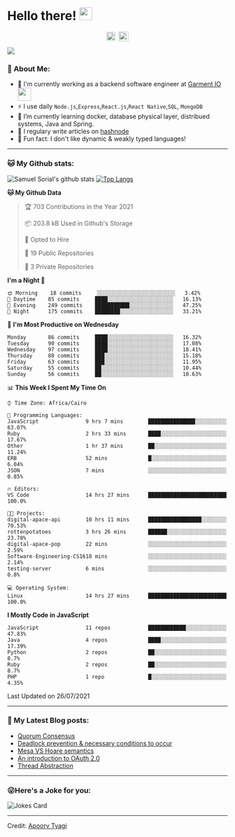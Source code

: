 # Hello there! <img src="https://github.com/TheDudeThatCode/TheDudeThatCode/blob/master/Assets/Hi.gif" width="29px">
<p align="center">
<a href="https://www.linkedin.com/in/samuel-sorial/" target="blank"><img align="center" src="https://cdn.jsdelivr.net/npm/simple-icons@3.0.1/icons/linkedin.svg" alt="samuel_linkedin" height="20" width="20" /></a>&nbsp;
<a href="https://stackoverflow.com/users/13089670/samuel-sorial"><img align="center" alt="Samuel Sorial stack over flow" width="22px" src="https://cdn.jsdelivr.net/npm/simple-icons@3.0.1/icons/stackoverflow.svg" /></a>
</p>


![](https://camo.githubusercontent.com/992babdffd8c74a1502de375fbdf7e4d54773242/68747470733a2f2f6d656469612e67697068792e636f6d2f6d656469612f53576f536b4e36447854737a71494b4571762f67697068792e676966)

### 🤵 About Me:
- 🏦 I'm currently working as a backend software engineer at [Garment IO](https://garment.io)
      <img src="https://media.giphy.com/media/WUlplcMpOCEmTGBtBW/giphy.gif" width="30">
- ⚡ I use daily ```Node.js```,```Express```,```React.js```,```React Native```,```SQL```, ```MongoDB```
- 🌱 I’m currently learning docker, database physical layer, distribued systems, Java and Spring.
- 📝 I regulary write articles on [hashnode](https://samuelsorial.tech/)
- 🤔 Fun fact: I don't like dynamic & weakly typed languages!

---
### 🐱 My Github stats:
![Samuel Sorial's github stats](https://github-readme-stats.vercel.app/api?username=samuel-sorial&show_icons=true&title_color=ffc857&icon_color=8ac926&text_color=daf7dc&bg_color=151515&hide=["stars"])
[![Top Langs](https://github-readme-stats.vercel.app/api/top-langs/?username=samuel-sorial&layout=compact&text_color=daf7dc&bg_color=151515)](https://github.com/anuraghazra/github-readme-stats)

<!--START_SECTION:waka-->
**🐱 My Github Data** 

> 🏆 703 Contributions in the Year 2021
 > 
> 📦 203.8 kB Used in Github's Storage 
 > 
> 💼 Opted to Hire
 > 
> 📜 19 Public Repositories 
 > 
> 🔑 3 Private Repositories  
 > 
**I'm a Night 🦉** 

```text
🌞 Morning    18 commits     ░░░░░░░░░░░░░░░░░░░░░░░░░   3.42% 
🌆 Daytime    85 commits     ████░░░░░░░░░░░░░░░░░░░░░   16.13% 
🌃 Evening    249 commits    ███████████░░░░░░░░░░░░░░   47.25% 
🌙 Night      175 commits    ████████░░░░░░░░░░░░░░░░░   33.21%

```
📅 **I'm Most Productive on Wednesday** 

```text
Monday       86 commits     ████░░░░░░░░░░░░░░░░░░░░░   16.32% 
Tuesday      90 commits     ████░░░░░░░░░░░░░░░░░░░░░   17.08% 
Wednesday    97 commits     ████░░░░░░░░░░░░░░░░░░░░░   18.41% 
Thursday     80 commits     ███░░░░░░░░░░░░░░░░░░░░░░   15.18% 
Friday       63 commits     ███░░░░░░░░░░░░░░░░░░░░░░   11.95% 
Saturday     55 commits     ██░░░░░░░░░░░░░░░░░░░░░░░   10.44% 
Sunday       56 commits     ██░░░░░░░░░░░░░░░░░░░░░░░   10.63%

```


📊 **This Week I Spent My Time On** 

```text
⌚︎ Time Zone: Africa/Cairo

💬 Programming Languages: 
JavaScript               9 hrs 7 mins        ███████████████░░░░░░░░░░   63.07% 
Ruby                     2 hrs 33 mins       ████░░░░░░░░░░░░░░░░░░░░░   17.67% 
Other                    1 hr 37 mins        ██░░░░░░░░░░░░░░░░░░░░░░░   11.24% 
ERB                      52 mins             █░░░░░░░░░░░░░░░░░░░░░░░░   6.04% 
JSON                     7 mins              ░░░░░░░░░░░░░░░░░░░░░░░░░   0.85%

🔥 Editors: 
VS Code                  14 hrs 27 mins      █████████████████████████   100.0%

🐱‍💻 Projects: 
digital-apace-api        10 hrs 11 mins      █████████████████░░░░░░░░   70.53% 
rottenpotatoes           3 hrs 26 mins       ██████░░░░░░░░░░░░░░░░░░░   23.78% 
digital-apace-pop        22 mins             ░░░░░░░░░░░░░░░░░░░░░░░░░   2.59% 
Software-Engineering-CS1618 mins             ░░░░░░░░░░░░░░░░░░░░░░░░░   2.14% 
testing-server           6 mins              ░░░░░░░░░░░░░░░░░░░░░░░░░   0.8%

💻 Operating System: 
Linux                    14 hrs 27 mins      █████████████████████████   100.0%

```

**I Mostly Code in JavaScript** 

```text
JavaScript               11 repos            ████████████░░░░░░░░░░░░░   47.83% 
Java                     4 repos             ████░░░░░░░░░░░░░░░░░░░░░   17.39% 
Python                   2 repos             ██░░░░░░░░░░░░░░░░░░░░░░░   8.7% 
Ruby                     2 repos             ██░░░░░░░░░░░░░░░░░░░░░░░   8.7% 
PHP                      1 repo              █░░░░░░░░░░░░░░░░░░░░░░░░   4.35%

```



 Last Updated on 26/07/2021
<!--END_SECTION:waka-->

---

### 📕 My Latest Blog posts:
<!-- BLOG-POST-LIST:START -->
- [Quorum Consensus](https://samuelsorial.tech/quorum-consensus)
- [Deadlock prevention & necessary conditions to occur](https://samuelsorial.tech/deadlock-prevention-and-necessary-conditions-to-occur)
- [Mesa VS Hoare semantics](https://samuelsorial.tech/mesa-vs-hoare-semantics)
- [An introduction to OAuth 2.0](https://samuelsorial.tech/an-introduction-to-oauth-20)
- [Thread Abstraction](https://samuelsorial.tech/thread-abstraction)
<!-- BLOG-POST-LIST:END -->
---

### 😜Here's a Joke for you:
<img src="https://readme-jokes.vercel.app/api" alt="Jokes Card" />

----

Credit: [Apoorv Tyagi](https://github.com/ApoorvTyagi)

